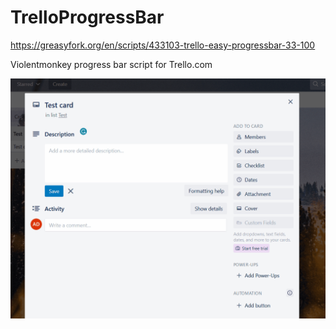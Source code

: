 # TrelloProgressBar
https://greasyfork.org/en/scripts/433103-trello-easy-progressbar-33-100

Violentmonkey progress bar script for Trello.com

![Progress bar example](progressBar.gif)
